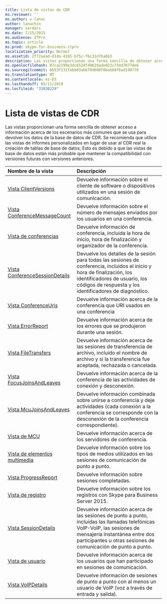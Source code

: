 ```yaml
---
title: Lista de vistas de CDR
ms.reviewer: ''
ms.author: v-lanac
author: lanachin
manager: serdars
ms.date: 7/15/2015
ms.audience: ITPro
ms.topic: article
ms.prod: skype-for-business-itpro
localization_priority: Normal
ms.assetid: 2f72aead-d1da-4185-b75c-f6c31d76a6b3
description: Las vistas proporcionan una forma sencilla de obtener acceso a información acerca de los escenarios más comunes que se usa para devolver los datos de la base de datos de CDR. Se recomienda que utilice las vistas de informes personalizados en lugar de usar al CDR real la creación de tablas de base de datos; Esto es debido a que las vistas de base de datos están más probable que mantener la compatibilidad con versiones futuras con versiones anteriores.
ms.openlocfilehash: 87ca2199e3dc6524f49629ade023c734d7077de6
ms.sourcegitcommit: bb53f131fabb03a66f0d000f8ba668fbad190778
ms.translationtype: MT
ms.contentlocale: es-ES
ms.lasthandoff: 05/11/2019
ms.locfileid: "33930229"
---
```

# <a name="list-of-cdr-views"></a>Lista de vistas de CDR
 
Las vistas proporcionan una forma sencilla de obtener acceso a información acerca de los escenarios más comunes que se usa para devolver los datos de la base de datos de CDR. Se recomienda que utilice las vistas de informes personalizados en lugar de usar al CDR real la creación de tablas de base de datos; Esto es debido a que las vistas de base de datos están más probable que mantener la compatibilidad con versiones futuras con versiones anteriores.
  
|**Nombre de la vista**|**Descripción**|
|:-----|:-----|
|[Vista ClientVersions](clientversions-0.md) <br/> |Devuelve información sobre el cliente de software o dispositivos utilizados en una sesión de comunicación.  <br/> |
|[Vista ConferenceMessageCount](conferencemessagecount-0.md) <br/> |Devuelve información sobre el número de mensajes enviados por los usuarios en una conferencia.  <br/> |
|[Vista de conferencias](conferences-0.md) <br/> |Devuelve información de conferencia, incluida la hora de inicio, hora de finalización y organizador de la conferencia.  <br/> |
|[Vista ConferenceSessionDetails](conferencesessiondetails.md) <br/> |Devuelve los detalles de la sesión para todas las sesiones de conferencia, incluidos el inicio y hora de finalización, los identificadores de usuario, los códigos de respuesta y los identificadores de diagnóstico.  <br/> |
|[Vista ConferenceUris](conferenceuris-0.md) <br/> |Devuelve información acerca de la conferencia que URI usados en una conferencia  <br/> |
|[Vista ErrorReport](errorreport-0.md) <br/> |Devuelve información acerca de los errores que se produjeron durante una sesión.  <br/> |
|[Vista FileTransfers](filetransfers.md) <br/> |Devuelve información acerca de las sesiones de transferencia de archivo, incluido el nombre de archivo y si la transferencia fue aceptada, rechazada o cancelada.  <br/> |
|[Vista FocusJoinsAndLeaves](focusjoinsandleaves-0.md) <br/> |Devuelve información acerca de la conferencia de las actividades de conexión y desconexión.  <br/> |
|[Vista McuJoinsAndLeaves](mcujoinsandleaves-0.md) <br/> |Devuelve información combinada sobre unirse a conferencia y deje actividades (cada conexión a la conferencia se corresponde con la desconexión de la conferencia correspondiente).  <br/> |
|[Vista de MCU](mcus-0.md) <br/> |Devuelve información acerca de los servidores de conferencia.  <br/> |
|[Vista de elementos multimedia](media-0.md) <br/> |Devuelve información sobre los tipos de medios utilizados en las sesiones de comunicación de punto a punto.  <br/> |
|[Vista ProgressReport](progressreport-0.md) <br/> |Devuelve información sobre sesiones completadas.  <br/> |
|[Vista de registro](registration-0.md) <br/> |Devuelve información sobre los registros con Skype para Business Server 2015.  <br/> |
|[Vista SessionDetails](sessiondetails-0.md) <br/> |Devuelve información acerca de las sesiones de punto a punto, incluidas las llamadas telefónicas VoIP-VoIP, las sesiones de mensajería instantánea entre dos participantes u otras sesiones de comunicación de punto a punto.  <br/> |
|[Vista de usuario](user.md) <br/> |Devuelve información acerca de los usuarios que han participado en sesiones de comunicación.  <br/> |
|[Vista VoIPDetails](voipdetails.md) <br/> |Devuelve información de sesiones de punto a punto con al menos un usuario de VoIP (voz a través de entrada y salida).  <br/> |
   

